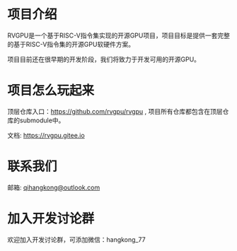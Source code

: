 # 项目介绍

RVGPU是一个基于RISC-V指令集实现的开源GPU项目，项目目标是提供一套完整的基于RISC-V指令集的开源GPU软硬件方案。

项目目前还在很早期的开发阶段，我们将致力于开发可用的开源GPU。

# 项目怎么玩起来

顶层仓库入口：https://github.com/rvgpu/rvgpu , 项目所有仓库都包含在顶层仓库的submodule中。

文档: https://rvgpu.gitee.io

# 联系我们
邮箱:
qihangkong@outlook.com

# 加入开发讨论群
欢迎加入开发讨论群，可添加微信：hangkong_77
